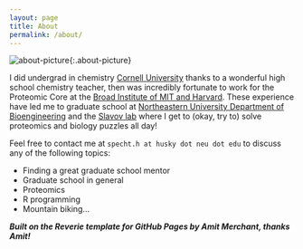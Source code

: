 ```yaml
---
layout: page
title: About
permalink: /about/
---
```


![about-picture](/site/images/image-hs.jpg){:.about-picture}

I did undergrad in chemistry [Cornell University](http://www.cornell.edu) thanks to a wonderful high school chemistry teacher, then was incredibly fortunate to work for the Proteomic Core at the [Broad Institute of MIT and Harvard](https://www.broadinstitute.org). These experience have led me to graduate school at [Northeastern University Department of Bioengineering](http://www.bioe.neu.edu/) and the [Slavov lab](https://slavovlab.net/index.html) where I get to (okay, try to) solve proteomics and biology puzzles all day! 

Feel free to contact me at `specht.h at husky dot neu dot edu` to discuss any of the following topics: 

  - Finding a great graduate school mentor
  - Graduate school in general
  - Proteomics
  - R programming
  - Mountain biking... 



**_Built on the Reverie template for GitHub Pages by Amit Merchant, thanks Amit!_**
